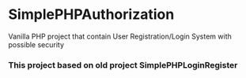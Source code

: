 # SimplePHPAuthorization
Vanilla PHP project that contain User Registration/Login System with possible security

### This project based on old project SimplePHPLoginRegister
